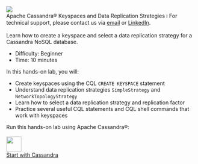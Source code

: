 <!-- TOP -->
<div class="top">
  <img class="scenario-academy-logo" src="https://datastax-academy.github.io/katapod-shared-assets/images/ds-academy-2023.svg" />
  <div class="scenario-title-section">
    <span class="scenario-title">Apache Cassandra® Keyspaces and Data Replication Strategies</span>
    <span class="scenario-subtitle">ℹ️ For technical support, please contact us via <a href="mailto:aleksandr.volochnev@datastax.com">email</a> or <a href="https://dtsx.io/aleks">LinkedIn</a>.</span> 
  </div>
</div>

<!-- CONTENT -->
<main>
    <br/>
    <div class="container px-4 py-2">
     <div class="row g-4 py-2 row-cols-1 row-cols-lg-1">
      <div class="feature col div-choice">
            <div class="scenario-description">Learn how to create a keyspace and select a data replication strategy for a Cassandra NoSQL database.</div>
            <ul>
              <li><span class="scenario-description-attribute">Difficulty</span>: Beginner</li>
              <li><span class="scenario-description-attribute">Time</span>: 10 minutes</li>
            </ul>
            <div class="scenario-objectives">In this hands-on lab, you will:</div>
            <ul>
              <li><span class="scenario-objective">Create keyspaces using the CQL <code>CREATE KEYSPACE</code> statement</span></li>
              <li><span class="scenario-objective">Understand data replication strategies <code>SimpleStrategy</code> and <code>NetworkTopologyStrategy</code></span></li>
              <li><span class="scenario-objective">Learn how to select a data replication strategy and replication factor</span></li>
              <li><span class="scenario-objective">Practice several useful CQL statements and CQL shell commands that work with keyspaces</span></li>              
            </ul>
      </div>
     </div>
    </div>
    <div class="container px-4 py-2">
        <div class="scenario-choices">Run this hands-on lab using Apache Cassandra®:</div><br/>
        <div class="row g-4 py-2 row-cols-1 row-cols-lg-1">
          <div class="feature col div-choice">
            <div class="logo-cassandra">
                <img src="https://datastax-academy.github.io/katapod-shared-assets/images/logo-cassandra.png" height="40px" />
            </div>
            <a href='command:katapod.loadPage?[{"step":"step1"}]' class="btn btn-primary btn-cassandra">
              Start with Cassandra
            </a>   
          </div>
        </div>
    </div>
</main>
